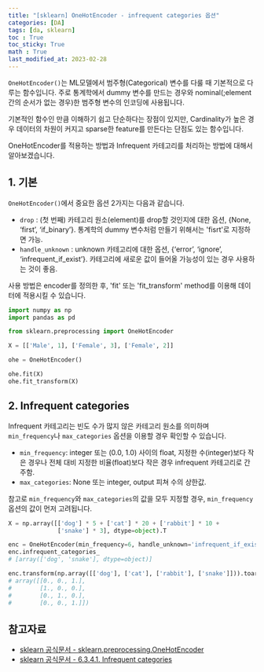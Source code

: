 ```yaml
---
title: "[sklearn] OneHotEncoder - infrequent categories 옵션"
categories: [DA]
tags: [da, sklearn]
toc : True
toc_sticky: True
math : True
last_modified_at: 2023-02-28
---
```


`OneHotEncoder()`는 ML모델에서 범주형(Categorical) 변수를 다룰 때 기본적으로 다루는 함수입니다. 주로 통계학에서 dummy 변수를 만드는 경우와 nominal(;element 간의 순서가 없는 경우)한 범주형 변수의 인코딩에 사용됩니다. 

기본적인 함수인 만큼 이해하기 쉽고 단순하다는 장점이 있지만, Cardinality가 높은 경우 데이터의 차원이 커지고 sparse한 feature를 만든다는 단점도 있는 함수입니다. 

OneHotEncoder를 적용하는 방법과 Infrequent 카테고리를 처리하는 방법에 대해서 알아보겠습니다. 


## 1. 기본
`OneHotEncoder()`에서 중요한 옵션 2가지는 다음과 같습니다.   
- `drop` : (첫 번째) 카테고리 원소(element)를 drop할 것인지에 대한 옵션, {None, ‘first’, ‘if_binary’}. 통계학의 dummy 변수처럼 만들기 위해서는 'fisrt'로 지정하면 가능.
- `handle_unknown` : unknown 카테고리에 대한 옵션, {‘error’, ‘ignore’, ‘infrequent_if_exist’}. 카테고리에 새로운 값이 들어올 가능성이 있는 경우 사용하는 것이 좋음.


사용 방법은 encoder를 정의한 후, 'fit' 또는 'fit_transform' method를 이용해 데이터에 적용시킬 수 있습니다. 

```py
import numpy as np
import pandas as pd

from sklearn.preprocessing import OneHotEncoder

X = [['Male', 1], ['Female', 3], ['Female', 2]]

ohe = OneHotEncoder()

ohe.fit(X)
ohe.fit_transform(X)
```

## 2. Infrequent categories
Infrequent 카테고리는 빈도 수가 많지 않은 카테고리 원소를 의미하며 `min_frequency`나 `max_categories` 옵션을 이용할 경우 확인할 수 있습니다. 

* `min_frequency`: integer 또는 (0.0, 1.0) 사이의 float, 지정한 수(integer)보다 작은 경우나 전체 대비 지정한 비율(float)보다 작은 경우 infrequent 카테고리로 간주함.
* `max_categories`: None 또는 integer, output 피쳐 수의 상한값.

참고로 `min_frequency`와 `max_categories`의 값을 모두 지정할 경우, `min_frequency` 옵션의 값이 먼저 고려됩니다. 

```py
X = np.array([['dog'] * 5 + ['cat'] * 20 + ['rabbit'] * 10 +
              ['snake'] * 3], dtype=object).T

enc = OneHotEncoder(min_frequency=6, handle_unknown='infrequent_if_exist').fit(X)
enc.infrequent_categories_
# [array(['dog', 'snake'], dtype=object)]

enc.transform(np.array([['dog'], ['cat'], ['rabbit'], ['snake']])).toarray()
# array([[0., 0., 1.],
#        [1., 0., 0.],
#        [0., 1., 0.],
#        [0., 0., 1.]])
```



## 참고자료

- [sklearn 공식문서 - sklearn.preprocessing.OneHotEncoder](https://scikit-learn.org/stable/modules/generated/sklearn.preprocessing.OneHotEncoder.html)
- [sklearn 공식문서 - 6.3.4.1. Infrequent categories](https://scikit-learn.org/stable/modules/preprocessing.html#one-hot-encoder-infrequent-categories)




